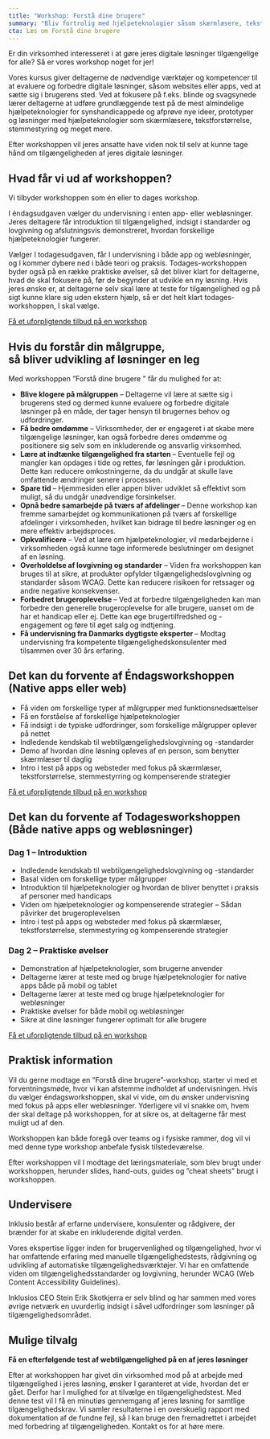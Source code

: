 ```yaml
---
title: "Workshop: Forstå dine brugere"
summary: "Bliv fortrolig med hjælpeteknologier såsom skærmlæsere, tekstforstørrelse, stemmestyring og tastaturnavigation, så du selv kan udføre grundlæggende test af løsninger på de mest almindelige hjælpeteknologier for handicappede."
cta: Læs om Forstå dine brugere
---
```


<p>Er din virksomhed interesseret i at gøre jeres digitale løsninger tilgængelige for alle? Så er vores workshop noget for jer! </p>
<p>Vores kursus giver deltagerne de nødvendige værktøjer og kompetencer til at evaluere og forbedre digitale løsninger, såsom websites eller apps, ved at sætte sig i brugerens sted. Ved at fokusere på f.eks. blinde og svagsynede lærer deltagerne at udføre grundlæggende test på de mest almindelige hjælpeteknologier for synshandicappede og afprøve nye ideer, prototyper og løsninger med hjælpeteknologier som skærmlæsere, tekstforstørrelse, stemmestyring og meget mere.</p>
<p>Efter workshoppen vil jeres ansatte have viden nok til selv at kunne tage hånd om tilgængeligheden af jeres digitale løsninger.</p>

## Hvad får vi ud af workshoppen? 

<p>Vi tilbyder workshoppen som én eller to dages workshop.</p> 
<p>I éndagsudgaven vælger du undervisning i enten app- eller webløsninger. Jeres deltagere får introduktion til tilgængelighed, indsigt i standarder og lovgivning og afslutningsvis demonstreret, hvordan forskellige hjælpeteknologier fungerer.</p>
<p>
Vælger I todagesudgaven, får I undervisning i både app og webløsninger, og I kommer dybere ned i både teori og praksis. Todages-workshoppen byder også på en række praktiske øvelser, så det bliver klart for deltagerne, hvad de skal fokusere på, før de begynder at udvikle en ny løsning. Hvis jeres ønske er, at deltagerne selv skal lære at teste for tilgængelighed og på sigt kunne klare sig uden ekstern hjælp, så er det helt klart todages-workshoppen, I skal vælge.</p>

<a href="#CTA" class="btn btn-primary">Få et uforpligtende tilbud på en workshop</a>

## Hvis du forstår din målgruppe, <br> så bliver udvikling af løsninger en leg 
<p>Med workshoppen ”Forstå dine brugere ” får du mulighed for at:</p>

* <b>Blive klogere på målgruppen</b> – Deltagerne vil lære at sætte sig i brugerens sted og dermed kunne evaluere og forbedre digitale løsninger på en måde, der tager hensyn til brugernes behov og udfordringer.
* <b>Få bedre omdømme</b> – Virksomheder, der er engageret i at skabe mere tilgængelige løsninger, kan også forbedre deres omdømme og positionere sig selv som en inkluderende og ansvarlig virksomhed.
* <b>Lære at indtænke tilgængelighed fra starten </b> – Eventuelle fejl og mangler kan opdages i tide og rettes, før løsningen går i produktion. Dette kan reducere omkostningerne, da du undgår at skulle lave omfattende ændringer senere i processen.
* <b>Spare tid </b> – Hjemmesiden eller appen bliver udviklet så effektivt som muligt, så du undgår unødvendige forsinkelser.
* <b>Opnå bedre samarbejde på tværs af afdelinger </b> – Denne workshop kan fremme samarbejdet og kommunikationen på tværs af forskellige afdelinger i virksomheden, hvilket kan bidrage til bedre løsninger og en mere effektiv arbejdsproces.
* <b>Opkvalificere</b> – Ved at lære om hjælpeteknologier, vil medarbejderne i virksomheden også kunne tage informerede beslutninger om designet af en løsning.
* <b>Overholdelse af lovgivning og standarder</b> – Viden fra workshoppen kan bruges til at sikre, at produkter opfylder tilgængelighedslovgivning og standarder såsom WCAG. Dette kan reducere risikoen for retssager og andre negative konsekvenser.
* <b>Forbedret brugeroplevelse </b> – Ved at forbedre tilgængeligheden kan man forbedre den generelle brugeroplevelse for alle brugere, uanset om de har et handicap eller ej. Dette kan øge brugertilfredshed og -engagement og føre til øget salg og indtjening.
* <b>Få undervisning fra Danmarks dygtigste eksperter </b> – Modtag undervisning fra kompetente tilgængelighedskonsulenter med tilsammen over 30 års erfaring.

## Det kan du forvente af Éndagsworkshoppen <br> (Native apps eller web) 
* Få viden om forskellige typer af målgrupper med funktionsnedsættelser
* Få en forståelse af forskellige hjælpeteknologier
* Få indsigt i de typiske udfordringer, som forskellige målgrupper oplever på nettet
* Indledende kendskab til webtilgængelighedslovgivning og -standarder
* Demo af hvordan dine løsning opleves af en person, som benytter skærmlæser til daglig
* Intro i test på apps og websteder med fokus på skærmlæser, tekstforstørrelse, stemmestyrring og kompenserende strategier

<a href="#CTA" class="btn btn-primary">Få et uforpligtende tilbud på en workshop</a>

## Det kan du forvente af Todagesworkshoppen <br>(Både native apps og webløsninger)
### Dag 1 – Introduktion
* Indledende kendskab til webtilgængelighedslovgivning og -standarder
* Basal viden om forskellige typer målgrupper 
* Introduktion til hjælpeteknologier og hvordan de bliver benyttet i praksis af personer med handicaps
* Viden om hjælpeteknologier og kompenserende strategier – Sådan påvirker det brugeroplevelsen
* Intro i test på apps og websteder med fokus på skærmlæser, tekstforstørrelse, stemmestyring og kompenserende strategier

### Dag 2 – Praktiske øvelser
* Demonstration af hjælpeteknologier, som brugerne anvender
* Deltagerne lærer at teste med og bruge hjælpeteknologier for native apps både på mobil og tablet
* Deltagerne lærer at teste med og bruge hjælpeteknologier for webløsninger
* Praktiske øvelser for både mobil og webløsninger
* Sikre at dine løsninger fungerer optimalt for alle brugere

<a href="#CTA" class="btn btn-primary">Få et uforpligtende tilbud på en workshop</a>

## Praktisk information
<p>Vil du gerne modtage en ”Forstå dine brugere”-workshop, starter vi med et forventningsmøde, hvor vi kan afstemme indholdet af undervisningen. Hvis du vælger éndagsworkshoppen, skal vi vide, om du ønsker undervisning med fokus på apps eller webløsninger. Yderligere vil vi snakke om, hvem der skal deltage på workshoppen, for at sikre os, at deltagerne får mest muligt ud af den.</p>
<p>Workshoppen kan både foregå over teams og i fysiske rammer, dog vil vi med denne type workshop anbefale fysisk tilstedeværelse.</p>
<p>Efter workshoppen vil I modtage det læringsmateriale, som blev brugt under workshoppen, herunder slides, hand-outs, guides og ”cheat sheets” brugt i workshoppen.</p>

## Undervisere
<p>Inklusio består af erfarne undervisere, konsulenter og rådgivere, der brænder for at skabe en inkluderende digital verden.</p> 

<p>Vores ekspertise ligger inden for brugervenlighed og tilgængelighed, hvor vi har omfattende erfaring med manuelle tilgængelighedstests, rådgivning og udvikling af automatiske tilgængelighedsværktøjer. Vi har en omfattende viden om tilgængelighedsstandarder og lovgivning, herunder WCAG (Web Content Accessibility Guidelines). </p> 

<p>Inklusios CEO Stein Erik Skotkjerra er selv blind og har sammen med vores øvrige netværk en uvurderlig indsigt i såvel udfordringer som løsninger på tilgængelighedsområdet.</p>

## Mulige tilvalg 
<p><b>Få en efterfølgende test af webtilgængelighed på en af jeres løsninger</b></p>
<p>Efter at workshoppen har givet din virksomhed mod på at arbejde med tilgængelighed i jeres løsning, ønsker I garanteret at vide, hvordan det er gået. Derfor har I mulighed for at tilvælge en tilgængelighedstest. Med denne test vil I få en minutiøs gennemgang af jeres løsning for samtlige tilgængelighedskrav. Vi samler resultaterne i en overskuelig rapport med dokumentation af de fundne fejl, så I kan bruge den fremadrettet i arbejdet med forbedring af tilgængeligheden. Kontakt os for at høre mere.</p>
